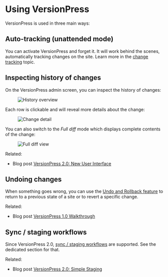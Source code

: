 # Using VersionPress

VersionPress is used in three main ways:

## Auto-tracking (unattended mode)

You can activate VersionPress and forget it. It will work behind the scenes, automatically tracking changes on the site. Learn more in the [change tracking](../feature-focus/change-tracking.md) topic.

## Inspecting history of changes

On the VersionPress admin screen, you can inspect the history of changes:

<figure style="width: 90%;">
  <img src="https://cloud.githubusercontent.com/assets/101152/26038386/9ea8e4b4-3907-11e7-9eea-5393c6f0a300.png" alt="History overview" />
</figure>

Each row is clickable and will reveal more details about the change:

<figure style="width: 90%;">
  <img src="https://cloud.githubusercontent.com/assets/101152/26038391/b496372c-3907-11e7-875c-460c4b7fcae3.png" alt="Change detail" />
</figure>

You can also switch to the *Full diff* mode which displays complete contents of the change:

<figure style="width: 90%;">
  <img src="https://cloud.githubusercontent.com/assets/101152/26038396/c7cab840-3907-11e7-84e8-012f15159111.png" alt="Full diff view" />
</figure>

Related:

- Blog post [VersionPress 2.0: New User Interface](https://blog.versionpress.net/2015/09/versionpress-2-0-new-user-interface/)

## Undoing changes

When something goes wrong, you can use the [Undo and Rollback feature](../feature-focus/undo-and-rollback.md) to return to a previous state of a site or to revert a specific change.

Related:

- Blog post [VersionPress 1.0 Walkthrough](https://blog.versionpress.net/2015/05/versionpress-1-0-walkthrough/)

## Sync / staging workflows

Since VersionPress 2.0, [sync / staging workflows](../sync/index.md) are supported. See the dedicated section for that.

Related:

- Blog post [VersionPress 2.0: Simple Staging](https://blog.versionpress.net/2015/09/versionpress-2-0-staging/)
